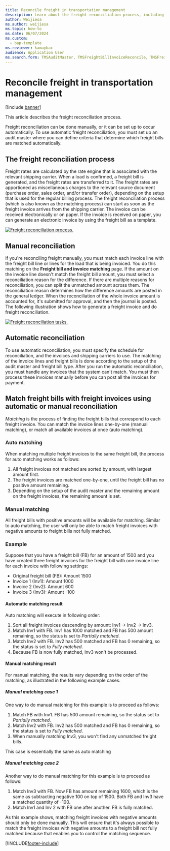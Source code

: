 ```yaml
---
title: Reconcile freight in transportation management
description: Learn about the freight reconciliation process, including outlines on manual reconciliation and automatic reconciliation.
author: Weijiesa
ms.author: weijiesa
ms.topic: how-to
ms.date: 06/07/2024
ms.custom: 
  - bap-template
ms.reviewer: kamaybac
audience: Application User
ms.search.form: TMSAuditMaster, TMSFreightBillInvoiceReconcile, TMSFreightBillSummary, TMSFreightBillType, TMSFreightMatchReason, TMSFBDetailReconcile, TMSInvoiceTable,TMSInvoiceLineReconcile,TMSReconcileInvoice, TMSFreightBillDetail, TMSFreightBillTypeAssignment, TMSRejectInvoiceLine, TMSMiscellaneousCharge
---
```


# Reconcile freight in transportation management

[!include [banner](../includes/banner.md)]

This article describes the freight reconciliation process.

Freight reconciliation can be done manually, or it can be set up to occur automatically. To use automatic freight reconciliation, you must set up an audit master where you can define criteria that determine which freight bills are matched automatically.

## The freight reconciliation process

Freight rates are calculated by the rate engine that is associated with the relevant shipping carrier. When a load is confirmed, a freight bill is generated, and the freight rates are transferred to it. The freight rates are apportioned as miscellaneous charges to the relevant source document (purchase order, sales order, and/or transfer order), depending on the setup that is used for the regular billing process. The freight reconciliation process (which is also known as the matching process) can start as soon as the freight invoice arrives from the shipping carrier. The invoice can be received electronically or on paper. If the invoice is received on paper, you can generate an electronic invoice by using the freight bill as a template.

[![Freight reconciliation process.](./media/freight-reconcilation-process.jpg)](./media/freight-reconcilation-process.jpg)

## Manual reconciliation

If you're reconciling freight manually, you must match each invoice line with the freight bill line or lines for the load that is being invoiced. You do this matching on the **Freight bill and invoice matching** page. If the amount on the invoice line doesn't match the freight bill amount, you must select a reconciliation reason for the difference. If there are multiple reasons for reconciliation, you can split the unmatched amount across them. The reconciliation reason determines how the difference amounts are posted in the general ledger. When the reconciliation of the whole invoice amount is accounted for, it's submitted for approval, and then the journal is posted. The following illustration shows how to generate a freight invoice and do freight reconciliation.

[![Freight reconciliation tasks.](./media/processflowforfreightreconciliation.jpg)](./media/processflowforfreightreconciliation.jpg)

## Automatic reconciliation

To use automatic reconciliation, you must specify the schedule for reconciliation, and the invoices and shipping carriers to use. The matching of the invoice lines and freight bills is done according to the setup of the audit master and freight bill type. After you run the automatic reconciliation, you must handle any invoices that the system can't match. You must then process these invoices manually before you can post all the invoices for payment.

## Match freight bills with freight invoices using automatic or manual reconciliation

*Matching* is the process of finding the freight bills that correspond to each freight invoice. You can match the invoice lines one-by-one (manual matching), or match all available invoices at once (auto matching).

### Auto matching

When matching multiple freight invoices to the same freight bill, the process for auto matching works as follows:

1. All freight invoices not matched are sorted by amount, with largest amount first.
1. The freight invoices are matched one-by-one, until the freight bill has no positive amount remaining.
1. Depending on the setup of the audit master and the remaining amount on the freight invoices, the remaining amount is set.

### Manual matching

All freight bills with positive amounts will be available for matching. Similar to auto matching, the user will only be able to match freight invoices with negative amounts to freight bills not fully matched.

### Example

Suppose that you have a freight bill (FB) for an amount of 1500 and you have created three freight invoices for the freight bill with one invoice line for each invoice with following settings:

- Original freight bill (FB): Amount 1500
- Invoice 1 (Inv1): Amount 1000
- Invoice 2 (Inv2): Amount 600
- Invoice 3 (Inv3): Amount -100

#### Automatic matching result

Auto matching will execute in following order:

1. Sort all freight invoices descending by amount: Inv1 -> Inv2 -> Inv3.
1. Match Inv1 with FB. Inv1 has 1000 matched and FB has 500 amount remaining, so the status is set to *Partially matched*.
1. Match Inv2 with FB. Inv2 has 500 matched and FB has 0 remaining, so the status is set to *Fully matched*.
1. Because FB is now fully matched, Inv3 won't be processed.

#### Manual matching result

For manual matching, the results vary depending on the order of the matching, as illustrated in the following example cases.

##### Manual matching case 1

One way to do manual matching for this example is to proceed as follows:

1. Match FB with Inv1. FB has 500 amount remaining, so the status set to *Partially matched*.
1. Match Inv2 with FB. Inv2 has 500 matched and FB has 0 remaining, so the status is set to *Fully matched*.
1. When manually matching Inv3, you won't find any unmatched freight bills.

This case is essentially the same as auto matching

##### Manual matching case 2

Another way to do manual matching for this example is to proceed as follows:

1. Match Inv3 with FB. Now FB has amount remaining 1600, which is the same as subtracting negative 100 on top of 1500. Both FB and Inv3 have a matched quantity of -100.
1. Match Inv1 and Inv 2 with FB one after another. FB is fully matched.

As this example shows, matching freight invoices with negative amounts should only be done manually. This will ensure that it's always possible to match the freight invoices with negative amounts to a freight bill not fully matched because that enables you to control the matching sequence.

[!INCLUDE[footer-include](../../includes/footer-banner.md)]
